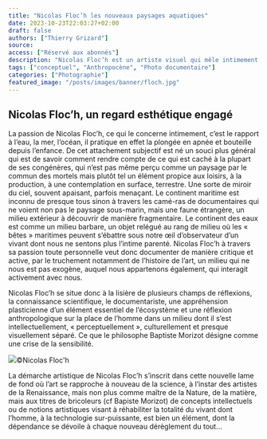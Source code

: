 ```yaml
---
title: "Nicolas Floc’h les nouveaux paysages aquatiques"
date: 2023-10-23T22:03:27+02:00
draft: false
authors: ["Thierry Grizard"]
source:
access: ["Réservé aux abonnés"]
description: "Nicolas Floc’h est un artiste visuel qui mêle intimement installations, performances et la photographie dans une optique qui relève à la fois de la passion personnelle, d’une démarche esthétique et d’une volonté de documenter de manière engagée."
tags: ["conceptuel", "Anthropocène", "Photo documentaire"]
categories: ["Photographie"]
featured_image: "/posts/images/banner/floch.jpg"
---
```

## Nicolas Floc’h, un regard esthétique engagé

La passion de Nicolas Floc’h, ce qui le concerne intimement, c’est le rapport à l’eau, la mer, l’océan, il pratique en effet la plongée en apnée et bouteille depuis l’enfance. De cet attachement subjectif est né un souci plus général qui est de savoir comment rendre compte de ce qui est caché à la plupart de ses congénères, qui n’est pas même perçu comme un paysage par le commun des mortels mais plutôt tel un élément propice aux loisirs, à la production, à une contemplation en surface, terrestre. Une sorte de miroir du ciel, souvent apaisant, parfois menaçant. Le continent maritime est inconnu de presque tous sinon à travers les camé-ras de documentaires qui ne voient non pas le paysage sous-marin, mais une faune étrangère, un milieu extérieur à découvrir de manière fragmentaire. Le continent des eaux est comme un milieu barbare, un objet relégué au rang de milieu où les « bêtes » maritimes peuvent s’ébattre sous notre œil d’observateur d’un vivant dont nous ne sentons plus l’intime parenté. Nicolas Floc’h à travers sa passion toute personnelle veut donc documenter de manière critique et active, par le truchement notamment de l’histoire de l’art, un milieu qui ne nous est pas exogène, auquel nous appartenons également, qui interagit activement avec nous.

Nicolas Floc’h se situe donc à la lisière de plusieurs champs de réflexions, la connaissance scientifique, le documentariste, une appréhension plasticienne d’un élément essentiel de l’écosystème et une réflexion anthropologique sur la place de l’homme dans un milieu dont il s’est intellectuellement, « perceptuellement », culturellement et presque visuellement séparé. Ce que le philosophe Baptiste Morizot désigne comme une crise de la sensibilité.

![](/posts/images/floch/nicolas-floch_photography_ocean_contemporary-art.135.jpg)©Nicolas Floc'h

La démarche artistique de Nicolas Floc’h s’inscrit dans cette nouvelle lame de fond où l’art se rapproche à nouveau de la science, à l’instar des artistes de la Renaissance, mais non plus comme maître de la Nature, de la matière, mais aux titres de bricoleurs (cf Bapiste Morizot) de concepts intellectuels ou de notions artistiques visant à réhabiliter la totalité du vivant dont l’homme, à la technologie sur-puissante, est bien un élément, dont la dépendance se dévoile à chaque nouveau dérèglement du tout...